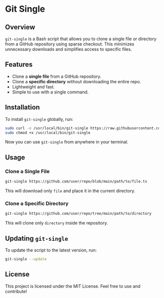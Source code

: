 # Git Single

## Overview

`git-single` is a Bash script that allows you to clone a single file or directory from a GitHub repository using sparse checkout. This minimizes unnecessary downloads and simplifies access to specific files.

## Features

- Clone a **single file** from a GitHub repository.
- Clone a **specific directory** without downloading the entire repo.
- Lightweight and fast.
- Simple to use with a single command.

## Installation

To install `git-single` globally, run:

```bash
sudo curl -o /usr/local/bin/git-single https://raw.githubusercontent.com/dha-aa/git-single/main/git-single.sh
sudo chmod +x /usr/local/bin/git-single
```

Now you can use `git-single` from anywhere in your terminal.

## Usage

### Clone a Single File

```bash
git-single https://github.com/user/repo/blob/main/path/to/file.ts
```

This will download only `file` and place it in the current directory.

### Clone a Specific Directory

```bash
git-single https://github.com/user/repo/tree/main/path/to/directory
```

This will clone only `directory` inside the repository.

## Updating `git-single`

To update the script to the latest version, run:

```bash
git-single --update
```

## License

This project is licensed under the MIT License. Feel free to use and contribute!

